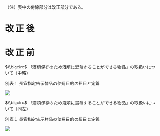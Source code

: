 （注）表中の傍線部分は改正部分である。

# 改 正 後

# 改 正 前

$\\bigcirc$ 「酒類保存のため酒類に混和することができる物品」の取扱いについて（中略）

別表１ 長官指定告示物品の使用目的の細目と定義

![](https://www.nta.go.jp/tmp/0b1c61c7-2453-49c8-b64a-ac744194b96c/images/1fee7a4d9bae74e97d282bafb9496360704aa7a62fa22cb41f2fb1a8f9247a44.jpg)

$\\bigcirc$ 「酒類保存のため酒類に混和することができる物品」の取扱いについて（同左）

別表１ 長官指定告示物品の使用目的の細目と定義

![](https://www.nta.go.jp/tmp/0b1c61c7-2453-49c8-b64a-ac744194b96c/images/5f494ec34f74f97dc93150c66f3ede7fafd328da3aa3130eb9f7e7111de8dfbf.jpg)